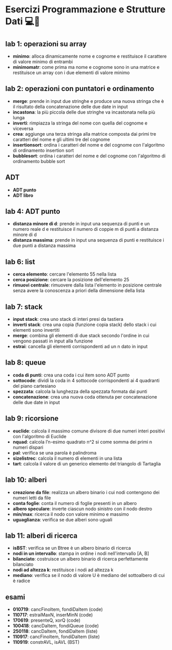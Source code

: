 # Esercizi Programmazione e Strutture Dati 💻📘
## lab 1: operazioni su array
- **minimo**: alloca dinamicamente nome e cognome e restituisce il carattere di valore minimo di entrambi
- **minimomatr**: come prima ma nome e cognome sono in una matrice e restituisce un array con i due elementi di valore minimo
## lab 2: operazioni con puntatori e ordinamento
- **merge**: prende in input due stringhe e produce una nuova stringa che è il risultato della concatenazione delle due date in input
- **incastona**: la più piccola delle due stringhe va incastonata nella più lunga 
- **inverti**: rimpiazza la stringa del nome con quella del cognome e viceversa
- **crea**: aggiunge una terza stringa alla matrice composta dai primi tre caratteri del nome e gli ultimi tre del cognome
- **insertionsort**: ordina i caratteri del nome e del cognome con l'algoritmo di ordinamento insertion sort
- **bubblesort**: ordina i caratteri del nome e del cognome con l'algoritmo di ordinamento bubble sort
## ADT
- **ADT punto**
- **ADT libro**
## lab 4: ADT punto
- **distanza minore di d**: prende in input una sequenza di punti e un numero reale d e restituisce il numero di coppie m di punti a distanza minore di d
- **distanza massima**: prende in input una sequenza di punti e restituisce i due punti a distanza massima
## lab 6: list
- **cerca elemento**: cercare l'elemento 55 nella lista
- **cerca posizione**: cercare la posizione dell'elemento 25
- **rimuovi centrale**: rimuovere dalla lista l'elemento in posizione centrale senza avere la conoscenza a priori della dimensione della lista
## lab 7: stack
- **input stack**: crea uno stack di interi presi da tastiera
- **inverti stack**: crea una copia (funzione copia stack) dello stack i cui elementi sono invertiti
- **merge**: combina gli elementi di due stack secondo l'ordine in cui vengono passati in input alla funzione
- **estrai**: cancella gli elementi corrispondenti ad un n dato in input
## lab 8: queue
- **coda di punti**: crea una coda i cui item sono ADT punto
- **sottocode**: dividi la coda in 4 sottocode corrispondenti ai 4 quadranti del piano cartesiano
- **spezzata**: calcola la lunghezza della spezzata formata dai punti
- **concatenazione**: crea una nuova coda ottenuta per concatenazione delle due date in input
## lab 9: ricorsione
- **euclide**: calcola il massimo comune divisore di due numeri interi positivi con l'algoritmo di Euclide
- **nquad**: calcola l’n-esimo quadrato n^2 si come somma dei primi n numeri dispari
- **pal**: verifica se una parola è palindroma
- **sizelistrec**: calcola il numero di elementi in una lista
- **tart**: calcola il valore di un generico elemento del triangolo di Tartaglia
## lab 10: alberi
- **creazione da file**: realizza un albero binario i cui nodi contengono dei numeri letti da file
- **conta foglie**: conta il numero di foglie presenti in un albero 
- **albero speculare**: inverte ciascun nodo sinistro con il nodo destro
- **min/max**: ricerca il nodo con valore minimo e massimo
- **uguaglianza**: verifica se due alberi sono uguali
## lab 11: alberi di ricerca
- **isBST**: verifica se un Btree è un albero binario di ricerca
- **nodi in un intervallo**: stampa in ordine i nodi nell'intervallo [A, B]
- **bilanciato**: costruisce un albero binario di ricerca perfettamente bilanciato
- **nodi ad altezza k**: restituisce i nodi ad altezza k 
- **mediano**: verifica se il nodo di valore U è mediano del sottoalbero di cui è radice

## esami
- **010719**: cancFinoItem, fondiDaItem (code)
- **110717**: estraiMaxN, inserMinN (code)
- **170619**: presenteQ, xorQ (code)
- **100418**: cancDaItem, fondiQueue (code)
- **250118**: cancDaItem, fondiDaItem (liste)
- **110917**: cancFinoItem, fondiDaItem (liste)
- **110919**: constrAVL, isAVL (BST)
